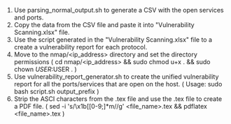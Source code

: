 1. Use parsing_normal_output.sh to generate a CSV with the open services and ports.
2. Copy the data from the CSV file and paste it into "Vulnerability Scanning.xlsx" file.
3. Use the script generated in the "Vulnerability Scanning.xlsx" file to a create a vulnerability report for each protocol.
4. Move to the nmap/<ip_address> directory and set the directory permissions ( cd nmap/<ip_address> && sudo chmod u+x . && sudo chown $USER:$USER . )
5. Use vulnerability_report_generator.sh to create the unified vulnerability report for all the ports/services that are open on the host. ( Usage: sudo bash script.sh output_prefix )
6. Strip the ASCI characters from the .tex file and use the .tex file to create a PDF file. ( sed -i 's/\x1b\[[0-9;]*m//g' <file_name>.tex && pdflatex <file_name>.tex )

